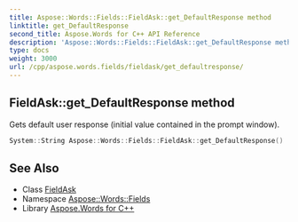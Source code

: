 ```yaml
---
title: Aspose::Words::Fields::FieldAsk::get_DefaultResponse method
linktitle: get_DefaultResponse
second_title: Aspose.Words for C++ API Reference
description: 'Aspose::Words::Fields::FieldAsk::get_DefaultResponse method. Gets default user response (initial value contained in the prompt window) in C++.'
type: docs
weight: 3000
url: /cpp/aspose.words.fields/fieldask/get_defaultresponse/
---
```

## FieldAsk::get_DefaultResponse method


Gets default user response (initial value contained in the prompt window).

```cpp
System::String Aspose::Words::Fields::FieldAsk::get_DefaultResponse()
```

## See Also

* Class [FieldAsk](../)
* Namespace [Aspose::Words::Fields](../../)
* Library [Aspose.Words for C++](../../../)
